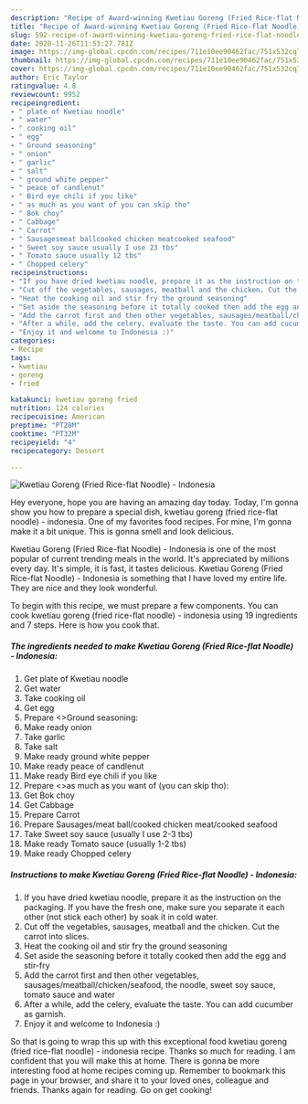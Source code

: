 ```yaml
---
description: "Recipe of Award-winning Kwetiau Goreng (Fried Rice-flat Noodle) - Indonesia"
title: "Recipe of Award-winning Kwetiau Goreng (Fried Rice-flat Noodle) - Indonesia"
slug: 592-recipe-of-award-winning-kwetiau-goreng-fried-rice-flat-noodle-indonesia
date: 2020-11-26T11:53:27.781Z
image: https://img-global.cpcdn.com/recipes/711e10ee90462fac/751x532cq70/kwetiau-goreng-fried-rice-flat-noodle-indonesia-recipe-main-photo.jpg
thumbnail: https://img-global.cpcdn.com/recipes/711e10ee90462fac/751x532cq70/kwetiau-goreng-fried-rice-flat-noodle-indonesia-recipe-main-photo.jpg
cover: https://img-global.cpcdn.com/recipes/711e10ee90462fac/751x532cq70/kwetiau-goreng-fried-rice-flat-noodle-indonesia-recipe-main-photo.jpg
author: Eric Taylor
ratingvalue: 4.8
reviewcount: 9952
recipeingredient:
- " plate of Kwetiau noodle"
- " water"
- " cooking oil"
- " egg"
- " Ground seasoning"
- " onion"
- " garlic"
- " salt"
- " ground white pepper"
- " peace of candlenut"
- " Bird eye chili if you like"
- " as much as you want of you can skip tho"
- " Bok choy"
- " Cabbage"
- " Carrot"
- " Sausagesmeat ballcooked chicken meatcooked seafood"
- " Sweet soy sauce usually I use 23 tbs"
- " Tomato sauce usually 12 tbs"
- " Chopped celery"
recipeinstructions:
- "If you have dried kwetiau noodle, prepare it as the instruction on the packaging. If you have the fresh one, make sure you separate it each other (not stick each other) by soak it in cold water."
- "Cut off the vegetables, sausages, meatball and the chicken. Cut the carrot into slices."
- "Heat the cooking oil and stir fry the ground seasoning"
- "Set aside the seasoning before it totally cooked then add the egg and stir-fry"
- "Add the carrot first and then other vegetables, sausages/meatball/chicken/seafood, the noodle, sweet soy sauce, tomato sauce and water"
- "After a while, add the celery, evaluate the taste. You can add cucumber as garnish."
- "Enjoy it and welcome to Indonesia :)"
categories:
- Recipe
tags:
- kwetiau
- goreng
- fried

katakunci: kwetiau goreng fried 
nutrition: 124 calories
recipecuisine: American
preptime: "PT28M"
cooktime: "PT32M"
recipeyield: "4"
recipecategory: Dessert

---
```



![Kwetiau Goreng (Fried Rice-flat Noodle) - Indonesia](https://img-global.cpcdn.com/recipes/711e10ee90462fac/751x532cq70/kwetiau-goreng-fried-rice-flat-noodle-indonesia-recipe-main-photo.jpg)

Hey everyone, hope you are having an amazing day today. Today, I'm gonna show you how to prepare a special dish, kwetiau goreng (fried rice-flat noodle) - indonesia. One of my favorites food recipes. For mine, I'm gonna make it a bit unique. This is gonna smell and look delicious.



Kwetiau Goreng (Fried Rice-flat Noodle) - Indonesia is one of the most popular of current trending meals in the world. It's appreciated by millions every day. It's simple, it is fast, it tastes delicious. Kwetiau Goreng (Fried Rice-flat Noodle) - Indonesia is something that I have loved my entire life. They are nice and they look wonderful.


To begin with this recipe, we must prepare a few components. You can cook kwetiau goreng (fried rice-flat noodle) - indonesia using 19 ingredients and 7 steps. Here is how you cook that.

<!--inarticleads1-->

##### The ingredients needed to make Kwetiau Goreng (Fried Rice-flat Noodle) - Indonesia:

1. Get  plate of Kwetiau noodle
1. Get  water
1. Take  cooking oil
1. Get  egg
1. Prepare  &lt;&gt;Ground seasoning:
1. Make ready  onion
1. Take  garlic
1. Take  salt
1. Make ready  ground white pepper
1. Make ready  peace of candlenut
1. Make ready  Bird eye chili if you like
1. Prepare  &lt;&gt;as much as you want of (you can skip tho):
1. Get  Bok choy
1. Get  Cabbage
1. Prepare  Carrot
1. Prepare  Sausages/meat ball/cooked chicken meat/cooked seafood
1. Take  Sweet soy sauce (usually I use 2-3 tbs)
1. Make ready  Tomato sauce (usually 1-2 tbs)
1. Make ready  Chopped celery




<!--inarticleads2-->

##### Instructions to make Kwetiau Goreng (Fried Rice-flat Noodle) - Indonesia:

1. If you have dried kwetiau noodle, prepare it as the instruction on the packaging. If you have the fresh one, make sure you separate it each other (not stick each other) by soak it in cold water.
1. Cut off the vegetables, sausages, meatball and the chicken. Cut the carrot into slices.
1. Heat the cooking oil and stir fry the ground seasoning
1. Set aside the seasoning before it totally cooked then add the egg and stir-fry
1. Add the carrot first and then other vegetables, sausages/meatball/chicken/seafood, the noodle, sweet soy sauce, tomato sauce and water
1. After a while, add the celery, evaluate the taste. You can add cucumber as garnish.
1. Enjoy it and welcome to Indonesia :)




So that is going to wrap this up with this exceptional food kwetiau goreng (fried rice-flat noodle) - indonesia recipe. Thanks so much for reading. I am confident that you will make this at home. There is gonna be more interesting food at home recipes coming up. Remember to bookmark this page in your browser, and share it to your loved ones, colleague and friends. Thanks again for reading. Go on get cooking!

